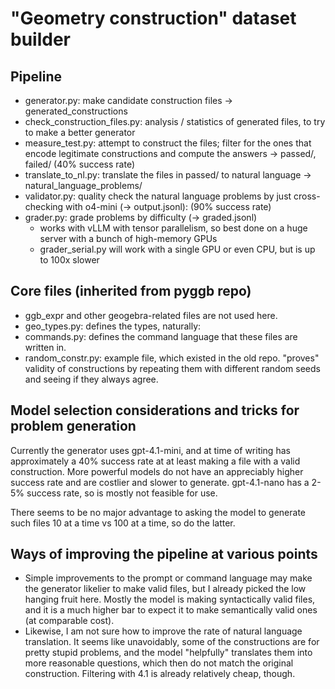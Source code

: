 # "Geometry construction" dataset builder

## Pipeline

- generator.py: make candidate construction files -> generated_constructions
- check_construction_files.py: analysis / statistics of generated files, to try to make a better generator
- measure_test.py: attempt to construct the files; filter for the ones that encode legitimate constructions and compute the answers -> passed/, failed/ (40% success rate)
- translate_to_nl.py: translate the files in passed/ to natural language -> natural_language_problems/
- validator.py: quality check the natural language problems by just cross-checking with o4-mini (-> output.jsonl):  (90% success rate)
- grader.py: grade problems by difficulty (-> graded.jsonl)
    - works with vLLM with tensor parallelism, so best done on a huge server with a bunch of high-memory GPUs
    - grader_serial.py will work with a single GPU or even CPU, but is up to 100x slower
    
## Core files (inherited from pyggb repo)
- ggb_expr and other geogebra-related files are not used here.
- geo_types.py: defines the types, naturally:
- commands.py: defines the command language that these files are written in.
- random_constr.py: example file, which existed in the old repo. "proves" validity of constructions by repeating them with different random seeds and seeing if they always agree.


## Model selection considerations and tricks for problem generation
Currently the generator uses gpt-4.1-mini, and at time of writing has approximately a 40% success rate at at least making a file with a valid construction. More powerful models do not have an appreciably higher success rate and are costlier and slower to generate. gpt-4.1-nano has a 2-5% success rate, so is mostly not feasible for use.

There seems to be no major advantage to asking the model to generate such files 10 at a time vs 100 at a time, so do the latter.

## Ways of improving the pipeline at various points

- Simple improvements to the prompt or command language may make the generator likelier to make valid files, but I already picked the low hanging fruit here. Mostly the model is making syntactically valid files, and it is a much higher bar to expect it to make semantically valid ones (at comparable cost).
- Likewise, I am not sure how to improve the rate of natural language translation. It seems like unavoidably, some of the constructions are for pretty stupid problems, and the model "helpfully" translates them into more reasonable questions, which then do not match the original construction. Filtering with 4.1 is already relatively cheap, though.

